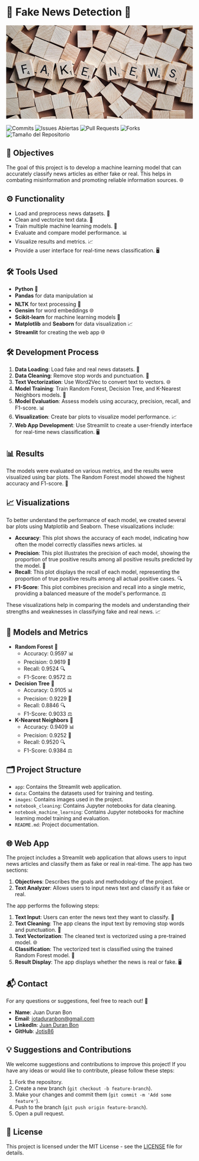 # 📰 Fake News Detection 📰

![Portada](images/imagen.jpg)

![Commits](https://img.shields.io/github/commit-activity/m/Jotis86/Fake-News-Detection-with-Machine-Learning)
![Issues Abiertas](https://img.shields.io/github/issues/Jotis86/Fake-News-Detection-with-Machine-Learning)
![Pull Requests](https://img.shields.io/github/issues-pr/Jotis86/Fake-News-Detection-with-Machine-Learning)
![Forks](https://img.shields.io/github/forks/Jotis86/Fake-News-Detection-with-Machine-Learning)
![Tamaño del Repositorio](https://img.shields.io/github/repo-size/Jotis86/Fake-News-Detection-with-Machine-Learning)

## 🎯 Objectives
The goal of this project is to develop a machine learning model that can accurately classify news articles as either fake or real. This helps in combating misinformation and promoting reliable information sources. 🌐

## ⚙️ Functionality
- Load and preprocess news datasets. 📂
- Clean and vectorize text data. 🧹
- Train multiple machine learning models. 🤖
- Evaluate and compare model performance. 📊
- Visualize results and metrics. 📈
- Provide a user interface for real-time news classification. 🖥️

## 🛠️ Tools Used
- **Python** 🐍
- **Pandas** for data manipulation 📊
- **NLTK** for text processing 📝
- **Gensim** for word embeddings 🌐
- **Scikit-learn** for machine learning models 🤖
- **Matplotlib** and **Seaborn** for data visualization 📈
- **Streamlit** for creating the web app 🌐

## 🛠️ Development Process
1. **Data Loading**: Load fake and real news datasets. 📂
2. **Data Cleaning**: Remove stop words and punctuation. 🧹
3. **Text Vectorization**: Use Word2Vec to convert text to vectors. 🌐
4. **Model Training**: Train Random Forest, Decision Tree, and K-Nearest Neighbors models. 🤖
5. **Model Evaluation**: Assess models using accuracy, precision, recall, and F1-score. 📊
6. **Visualization**: Create bar plots to visualize model performance. 📈
7. **Web App Development**: Use Streamlit to create a user-friendly interface for real-time news classification. 🖥️

## 📊 Results
The models were evaluated on various metrics, and the results were visualized using bar plots. The Random Forest model showed the highest accuracy and F1-score. 🌟

## 📈 Visualizations
To better understand the performance of each model, we created several bar plots using Matplotlib and Seaborn. These visualizations include:

- **Accuracy**: This plot shows the accuracy of each model, indicating how often the model correctly classifies news articles. 📊
- **Precision**: This plot illustrates the precision of each model, showing the proportion of true positive results among all positive results predicted by the model. 🎯
- **Recall**: This plot displays the recall of each model, representing the proportion of true positive results among all actual positive cases. 🔍
- **F1-Score**: This plot combines precision and recall into a single metric, providing a balanced measure of the model's performance. ⚖️

These visualizations help in comparing the models and understanding their strengths and weaknesses in classifying fake and real news. 📈

## 🤖 Models and Metrics
- **Random Forest** 🌲
  - Accuracy: 0.9597 📊
  - Precision: 0.9619 🎯
  - Recall: 0.9524 🔍
  - F1-Score: 0.9572 ⚖️
- **Decision Tree** 🌳
  - Accuracy: 0.9105 📊
  - Precision: 0.9229 🎯
  - Recall: 0.8846 🔍
  - F1-Score: 0.9033 ⚖️
- **K-Nearest Neighbors** 👥
  - Accuracy: 0.9409 📊
  - Precision: 0.9252 🎯
  - Recall: 0.9520 🔍
  - F1-Score: 0.9384 ⚖️

## 🗂️ Project Structure
- `app`: Contains the Streamlit web application.
- `data`: Contains the datasets used for training and testing.
- `images`: Contains images used in the project.
- `notebook_cleaning`: Contains Jupyter notebooks for data cleaning.
- `notebook_machine_learning`: Contains Jupyter notebooks for machine learning model training and evaluation.
- `README.md`: Project documentation.

## 🌐 Web App
The project includes a Streamlit web application that allows users to input news articles and classify them as fake or real in real-time. The app has two sections:

1. **Objectives**: Describes the goals and methodology of the project.
2. **Text Analyzer**: Allows users to input news text and classify it as fake or real.

The app performs the following steps:

1. **Text Input**: Users can enter the news text they want to classify. 📝
2. **Text Cleaning**: The app cleans the input text by removing stop words and punctuation. 🧹
3. **Text Vectorization**: The cleaned text is vectorized using a pre-trained model. 🌐
4. **Classification**: The vectorized text is classified using the trained Random Forest model. 🤖
5. **Result Display**: The app displays whether the news is real or fake. 🖥️

## 📬 Contact
For any questions or suggestions, feel free to reach out! 📧

- **Name**: Juan Duran Bon
- **Email**: [jotaduranbon@gmail.com](mailto:jotaduranbon@gmail.com)
- **LinkedIn**: [Juan Duran Bon](https://www.linkedin.com/in/juan-duran-bon/)
- **GitHub**: [Jotis86](https://github.com/Jotis86)

## 💡 Suggestions and Contributions
We welcome suggestions and contributions to improve this project! If you have any ideas or would like to contribute, please follow these steps:

1. Fork the repository.
2. Create a new branch (`git checkout -b feature-branch`).
3. Make your changes and commit them (`git commit -m 'Add some feature'`).
4. Push to the branch (`git push origin feature-branch`).
5. Open a pull request.

## 📜 License
This project is licensed under the MIT License - see the [LICENSE](LICENSE) file for details.


